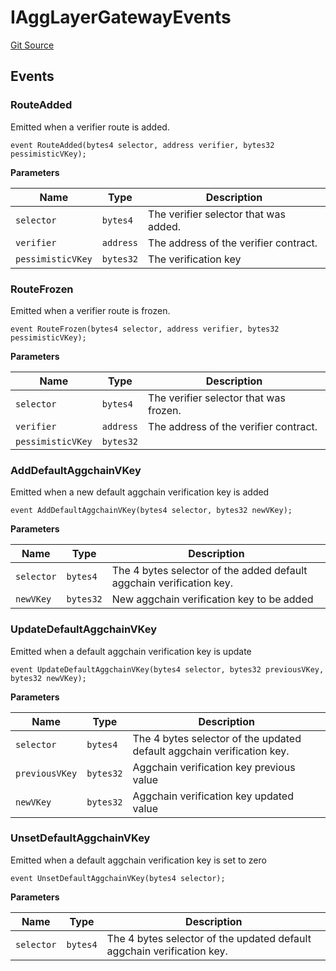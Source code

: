 # IAggLayerGatewayEvents
[Git Source](https://github.com/agglayer/agglayer-contracts/blob/856b421eef55a77f98f6fed45beb5ed8e3023c16/contracts/interfaces/IAggLayerGateway.sol)


## Events
### RouteAdded
Emitted when a verifier route is added.


```solidity
event RouteAdded(bytes4 selector, address verifier, bytes32 pessimisticVKey);
```

**Parameters**

|Name|Type|Description|
|----|----|-----------|
|`selector`|`bytes4`|The verifier selector that was added.|
|`verifier`|`address`|The address of the verifier contract.|
|`pessimisticVKey`|`bytes32`|The verification key|

### RouteFrozen
Emitted when a verifier route is frozen.


```solidity
event RouteFrozen(bytes4 selector, address verifier, bytes32 pessimisticVKey);
```

**Parameters**

|Name|Type|Description|
|----|----|-----------|
|`selector`|`bytes4`|The verifier selector that was frozen.|
|`verifier`|`address`|The address of the verifier contract.|
|`pessimisticVKey`|`bytes32`||

### AddDefaultAggchainVKey
Emitted when a new default aggchain verification key is added


```solidity
event AddDefaultAggchainVKey(bytes4 selector, bytes32 newVKey);
```

**Parameters**

|Name|Type|Description|
|----|----|-----------|
|`selector`|`bytes4`|The 4 bytes selector of the added default aggchain verification key.|
|`newVKey`|`bytes32`|New aggchain verification key to be added|

### UpdateDefaultAggchainVKey
Emitted when a default aggchain verification key is update


```solidity
event UpdateDefaultAggchainVKey(bytes4 selector, bytes32 previousVKey, bytes32 newVKey);
```

**Parameters**

|Name|Type|Description|
|----|----|-----------|
|`selector`|`bytes4`|The 4 bytes selector of the updated default aggchain verification key.|
|`previousVKey`|`bytes32`|Aggchain verification key previous value|
|`newVKey`|`bytes32`|Aggchain verification key updated value|

### UnsetDefaultAggchainVKey
Emitted when a default aggchain verification key is set to zero


```solidity
event UnsetDefaultAggchainVKey(bytes4 selector);
```

**Parameters**

|Name|Type|Description|
|----|----|-----------|
|`selector`|`bytes4`|The 4 bytes selector of the updated default aggchain verification key.|

